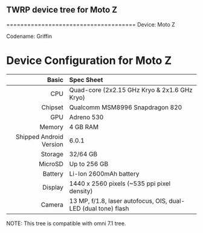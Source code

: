 ## TWRP device tree for Moto Z
=====================================
Device: Moto Z

Codename: Griffin

Device Configuration for Moto Z
=====================================

Basic   | Spec Sheet
-------:|:-------------------------
CPU     | Quad-core (2x2.15 GHz Kryo & 2x1.6 GHz Kryo)
Chipset | Qualcomm MSM8996 Snapdragon 820
GPU     | Adreno 530
Memory  | 4 GB RAM
Shipped Android Version | 6.0.1
Storage | 32/64 GB
MicroSD | Up to 256 GB
Battery | Li-Ion 2600mAh battery
Display | 1440 x 2560 pixels (~535 ppi pixel density)
Camera  | 13 MP, f/1.8, laser autofocus, OIS, dual-LED (dual tone) flash

NOTE: This tree is compatible with omni 7.1 tree.
